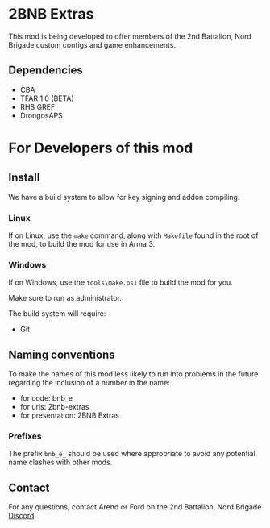 # 2BNB Extras
This mod is being developed to offer members of the 2nd Battalion, Nord Brigade custom configs and game enhancements.

## Dependencies
- CBA
- TFAR 1.0 (BETA)
- RHS GREF
- DrongosAPS


# For Developers of this mod
## Install
We have a build system to allow for key signing and addon compiling.

### Linux
If on Linux, use the `make` command, along with `Makefile` found in the root of the mod, to build the mod for use in Arma 3.

### Windows
If on Windows, use the `tools\make.ps1` file to build the mod for you.

Make sure to run as administrator.

The build system will require:
- Git

## Naming conventions
To make the names of this mod less likely to run into problems in the future regarding the inclusion of a number in the name:
- for code: bnb_e
- for urls: 2bnb-extras
- for presentation: 2BNB Extras

### Prefixes
The prefix `bnb_e_` should be used where appropriate to avoid any potential name clashes with other mods.

## Contact
For any questions, contact Arend or Ford on the 2nd Battalion, Nord Brigade [Discord](https://discord.gg/DRaWNyf).
